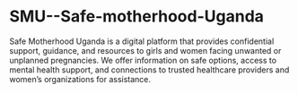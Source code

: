 # SMU--Safe-motherhood-Uganda
Safe Motherhood Uganda is a digital platform that provides confidential support, guidance, and resources to girls and women facing unwanted or unplanned pregnancies. We offer information on safe options, access to mental health support, and connections to trusted healthcare providers and women’s organizations for assistance.
